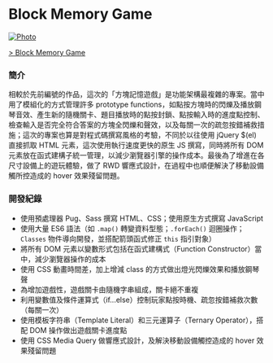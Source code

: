 # Block Memory Game

[![Photo](https://cdn.dribbble.com/users/3800131/screenshots/10000193/media/5a5acc6684a86a5f46a9b4cd34f4df8e.gif)](https://dribbble.com/raychangdesign)

[> Block Memory Game](https://rayc2045.github.io/block-memory-game/)

### 簡介
相較於先前編號的作品，這次的「方塊記憶遊戲」是功能架構最複雜的專案。當中用了模組化的方式管理許多 prototype functions，如點按方塊時的閃爍及播放鋼琴音效、產生新的隨機關卡、題目播放時的點按封鎖、點按輸入時的進度點控制、檢查輸入是否完全符合答案的方塊全閃爍和聲效，以及每關一次的疏忽按錯補救措施；這次的專案也算是對程式碼撰寫風格的考驗，不同於以往使用 jQuery $(el) 直接抓取 HTML 元素，這次使用執行速度更快的原生 JS 撰寫，同時將所有 DOM 元素放在函式建構子統一管理，以減少瀏覽器引擎的操作成本。最後為了增進在各尺寸設備上的遊玩體驗，做了 RWD 響應式設計，在過程中也順便解決了移動設備觸所控造成的 hover 效果殘留問題。

### 開發紀錄
- 使用預處理器 Pug、Sass 撰寫 HTML、CSS；使用原生方式撰寫 JavaScript
- 使用大量 ES6 語法（如 `.map()` 轉變資料型態；`.forEach()` 迴圈操作；`Classes` 物件導向開發，並搭配箭頭函式修正 `this` 指引對象）
- 將所有 DOM 元素以變數形式包括在函式建構式（Function Constructor）當中，減少瀏覽器操作的成本
- 使用 CSS 動畫時間差，加上增減 class 的方式做出燈光閃爍效果和播放鋼琴聲
- 為增加遊戲性，遊戲關卡由隨機字串組成，關卡絕不重複
- 利用變數值及條件運算式（if...else）控制玩家點按時機、疏忽按錯補救次數（每關一次）
- 使用模板字符串（Template Literal）和三元運算子（Ternary Operator），搭配 DOM 操作做出遊戲關卡進度點
- 使用 CSS Media Query 做響應式設計，及解決移動設備觸控造成的 hover 效果殘留問題
